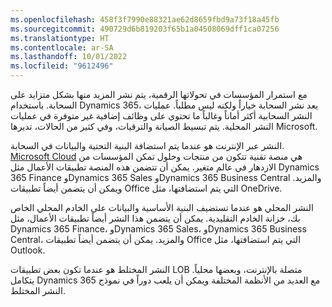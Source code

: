 ```yaml
---
ms.openlocfilehash: 458f3f7990e88321ae62d8659fbd9a73f18a45fb
ms.sourcegitcommit: 490729d6b819203f65b1a04508069dff1ca07256
ms.translationtype: HT
ms.contentlocale: ar-SA
ms.lasthandoff: 10/01/2022
ms.locfileid: "9612496"
---
```

مع استمرار المؤسسات في تحولاتها الرقمية، يتم نشر المزيد منها بشكل متزايد على السحابة. باستخدام Dynamics 365، يعد نشر السحابة خياراً ولكنه ليس مطلباً. عمليات النشر السحابية أكثر أماناً وغالباً ما تحتوي على وظائف إضافية غير متوفرة في عمليات النشر المحلية. يتم تبسيط الصيانة والترقيات، وفي كثير من الحالات، تديرها Microsoft.

النشر عبر الإنترنت هو عندما يتم استضافة البنية التحتية والبيانات في السحابة. [Microsoft Cloud](https://www.microsoft.com/microsoft-cloud/what-is-microsoft-cloud/?azure-portal=true) هي منصة تقنية تتكون من منتجات وحلول تمكن المؤسسات من الازدهار في عالم متغير. يمكن أن تتضمن هذه المنصة تطبيقات الأعمال مثل Dynamics 365 Finance وDynamics 365 Sales وDynamics 365 Business Central والمزيد. ويمكن أن يتضمن أيضاً تطبيقات Office التي يتم استضافتها، مثل OneDrive.

النشر المحلي هو عندما تستضيف البنية الأساسية والبيانات على الخادم المحلي الخاص بك، خزانة الخادم التقليدية. يمكن أن يتضمن هذا النشر أيضاً تطبيقات الأعمال، مثل Dynamics 365 Finance، وDynamics 365 Sales، وDynamics 365 Business Central، والمزيد. يمكن أن يتضمن أيضاً تطبيقات Office التي يتم استضافتها، مثل Outlook.

النشر المختلط هو عندما تكون بعض تطبيقات LOB متصلة بالإنترنت، وبعضها محلياً. يتكامل Dynamics 365 مع العديد من الأنظمة المختلفة ويمكن أن يلعب دوراً في نموذج النشر المختلط.
